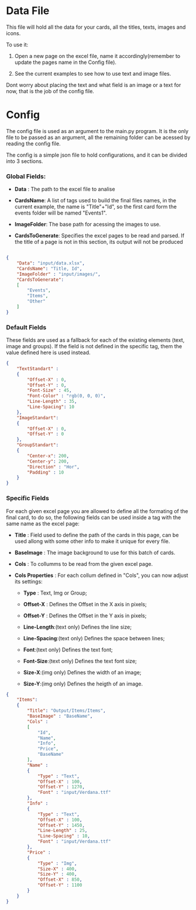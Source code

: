 # Data File

This file will hold all the data for your cards, all the titles, texts, images and icons.

To use it:

1) Open a new page on the excel file, name it accordingly(remember to update the pages name in the Config file).

2) See the current examples to see how to use text and image files. 

Dont worry about placing the text and what field is an image or a text for now, that is the job of the config file.

# Config

The config file is used as an argument to the main.py program.
It is the only file to be passed as an argument, all the remaining folder can be acessed by reading the config file.

The config is a simple json file to hold configurations, and it can be divided into 3 sections.

### Global Fields:

+ **Data** : The path to the excel file to analise

+ **CardsName**: A list of  tags used to build the final files names, in the current example, the name is "Title"+"Id", so the first card form the events folder will be named "Events1".

+ **ImageFolder**: The base path for acessing the images to use.

+ **CardsToGenerate**: Specifies the excel pages to be read and parsed. If the title of a page is not in this section, its output will not be produced

```json

{
    "Data": "input/data.xlsx",
    "CardsName": "Title, Id",
    "ImageFolder" : "input/images/",
    "CardsToGenerate":
    [
        "Events",
        "Items",
        "Other"
    ]
}

```

### Default Fields

These fields are used as a fallback for each of the existing elements (text, image and groups). If the field is not defined in the specific tag, them the value defined here is used instead.

```json
{
    "TextStandart" :
    {
        "Offset-X" : 0,
        "Offset-Y" : 0,
        "Font-Size" : 45,
        "Font-Color" : "rgb(0, 0, 0)",
        "Line-Length" : 35,
        "Line-Spacing": 10
    },
    "ImageStandart": 
    {
        "Offset-X" : 0,
        "Offset-Y" : 0
    },
    "GroupStandart":
    {
        "Center-x": 200,
        "Center-y": 200,
        "Direction" : "Hor",
        "Padding" : 10
    }
}
```

### Specific Fields

For each given excel page you are allowed to define all the formating of the final card, to do so, the following fields can be used inside a tag with the same name as the excel page:

+ **Title** : Field used to define the path of the cards in this page, can be used allong with some other info to make it unique for every file.

+ **BaseImage** : The image background to use for this batch of cards.

+ **Cols** : To collumms to be read from the given excel page.

+ **Cols Properties** : For each collum defined in "Cols", you can now adjust its settings:

    + **Type** : Text, Img or Group;

    + **Offset-X** : Defines the Offset in the X axis in pixels;

    + **Offset-Y** : Defines the Offset in the Y axis in pixels;

    + **Line-Length**:(text only) Defines the line size;

    + **Line-Spacing**:(text only) Defines the space between lines;

    + **Font**:(text only) Defines the text font;

    + **Font-Size**:(text only) Defines the text font size;

    + **Size-X**:(img only) Defines the width of an image;

    + **Size-Y**:(img only) Defines the heigth of an image.


```json
{
    "Items": 
    {
        "Title": "Output/Items/Items",
        "BaseImage" : "BaseName",
        "Cols" :
        [
            "Id",
            "Name",
            "Info",
            "Price",
            "BaseName"
        ],
        "Name" : 
        {
            "Type" : "Text",
            "Offset-X" : 100,
            "Offset-Y" : 1270,
            "Font" : "input/Verdana.ttf"
        },
        "Info" : 
        {
            "Type" : "Text",
            "Offset-X" : 100,
            "Offset-Y" : 1450,
            "Line-Length" : 25,
            "Line-Spacing" : 10,
            "Font" : "input/Verdana.ttf"
        },
        "Price" : 
        {
            "Type" : "Img",
            "Size-X" : 400,
            "Size-Y" : 400,
            "Offset-X" : 850,
            "Offset-Y" : 1100
        }
    }
}

```

